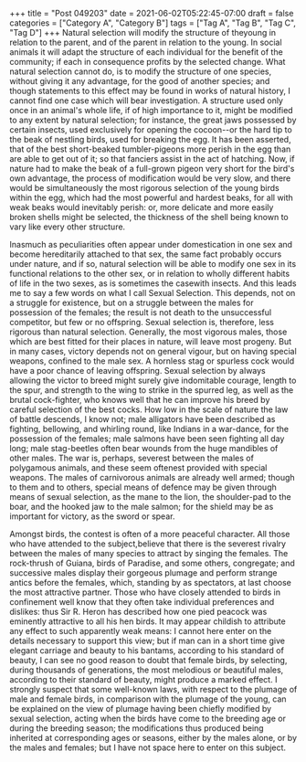 +++
title = "Post 049203"
date = 2021-06-02T05:22:45-07:00
draft = false
categories = ["Category A", "Category B"]
tags = ["Tag A", "Tag B", "Tag C", "Tag D"]
+++
Natural selection will modify the structure of theyoung in relation to the parent, and of the parent in relation to the young. In social animals it will adapt the structure of each individual for the benefit of the community; if each in consequence profits by the selected change. What natural selection cannot do, is to modify the structure of one species, without giving it any advantage, for the good of another species; and though statements to this effect may be found in works of natural history, I cannot find one case which will bear investigation. A structure used only once in an animal's whole life, if of high importance to it, might be modified to any extent by natural selection; for instance, the great jaws possessed by certain insects, used exclusively for opening the cocoon--or the hard tip to the beak of nestling birds, used for breaking the egg. It has been asserted, that of the best short-beaked tumbler-pigeons more perish in the egg than are able to get out of it; so that fanciers assist in the act of hatching. Now, if nature had to make the beak of a full-grown pigeon very short for the bird's own advantage, the process of modification would be very slow, and there would be simultaneously the most rigorous selection of the young birds within the egg, which had the most powerful and hardest beaks, for all with weak beaks would inevitably perish: or, more delicate and more easily broken shells might be selected, the thickness of the shell being known to vary like every other structure.

Inasmuch as peculiarities often appear under domestication in one sex and become hereditarily attached to that sex, the same fact probably occurs under nature, and if so, natural selection will be able to modify one sex in its functional relations to the other sex, or in relation to wholly different habits of life in the two sexes, as is sometimes the casewith insects. And this leads me to say a few words on what I call Sexual Selection. This depends, not on a struggle for existence, but on a struggle between the males for possession of the females; the result is not death to the unsuccessful competitor, but few or no offspring. Sexual selection is, therefore, less rigorous than natural selection. Generally, the most vigorous males, those which are best fitted for their places in nature, will leave most progeny. But in many cases, victory depends not on general vigour, but on having special weapons, confined to the male sex. A hornless stag or spurless cock would have a poor chance of leaving offspring. Sexual selection by always allowing the victor to breed might surely give indomitable courage, length to the spur, and strength to the wing to strike in the spurred leg, as well as the brutal cock-fighter, who knows well that he can improve his breed by careful selection of the best cocks. How low in the scale of nature the law of battle descends, I know not; male alligators have been described as fighting, bellowing, and whirling round, like Indians in a war-dance, for the possession of the females; male salmons have been seen fighting all day long; male stag-beetles often bear wounds from the huge mandibles of other males. The war is, perhaps, severest between the males of polygamous animals, and these seem oftenest provided with special weapons. The males of carnivorous animals are already well armed; though to them and to others, special means of defence may be given through means of sexual selection, as the mane to the lion, the shoulder-pad to the boar, and the hooked jaw to the male salmon; for the shield may be as important for victory, as the sword or spear.

Amongst birds, the contest is often of a more peaceful character. All those who have attended to the subject,believe that there is the severest rivalry between the males of many species to attract by singing the females. The rock-thrush of Guiana, birds of Paradise, and some others, congregate; and successive males display their gorgeous plumage and perform strange antics before the females, which, standing by as spectators, at last choose the most attractive partner. Those who have closely attended to birds in confinement well know that they often take individual preferences and dislikes: thus Sir R. Heron has described how one pied peacock was eminently attractive to all his hen birds. It may appear childish to attribute any effect to such apparently weak means: I cannot here enter on the details necessary to support this view; but if man can in a short time give elegant carriage and beauty to his bantams, according to his standard of beauty, I can see no good reason to doubt that female birds, by selecting, during thousands of generations, the most melodious or beautiful males, according to their standard of beauty, might produce a marked effect. I strongly suspect that some well-known laws, with respect to the plumage of male and female birds, in comparison with the plumage of the young, can be explained on the view of plumage having been chiefly modified by sexual selection, acting when the birds have come to the breeding age or during the breeding season; the modifications thus produced being inherited at corresponding ages or seasons, either by the males alone, or by the males and females; but I have not space here to enter on this subject.
